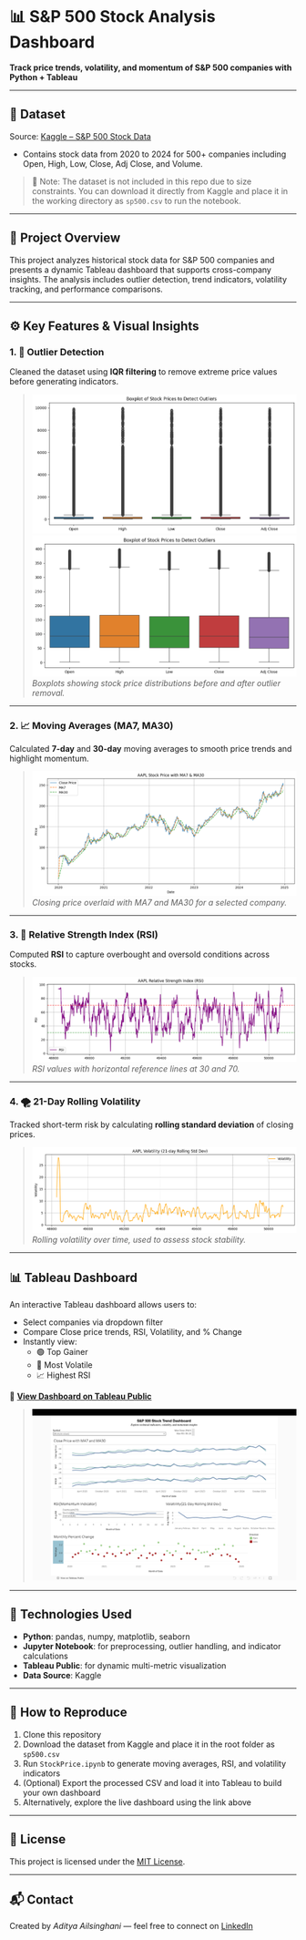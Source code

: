 # 📊 S&P 500 Stock Analysis Dashboard  
**Track price trends, volatility, and momentum of S&P 500 companies with Python + Tableau**

---

## 📁 Dataset  
Source: [Kaggle – S&P 500 Stock Data](https://www.kaggle.com/datasets/keehyung/mit5742-sp500-stock-value-dataset)  
- Contains stock data from 2020 to 2024 for 500+ companies including Open, High, Low, Close, Adj Close, and Volume.

> 📌 Note: The dataset is not included in this repo due to size constraints. You can download it directly from Kaggle and place it in the working directory as `sp500.csv` to run the notebook.

---

## 🧪 Project Overview  

This project analyzes historical stock data for S&P 500 companies and presents a dynamic Tableau dashboard that supports cross-company insights. The analysis includes outlier detection, trend indicators, volatility tracking, and performance comparisons.

---

## ⚙️ Key Features & Visual Insights

### 1. 🧼 Outlier Detection  
Cleaned the dataset using **IQR filtering** to remove extreme price values before generating indicators.  

> ![Boxplot](images/boxplot0.png)  
> ![Boxplot After IQR](images/boxplot1.png)  
> *Boxplots showing stock price distributions before and after outlier removal.*

---

### 2. 📈 Moving Averages (MA7, MA30)  
Calculated **7-day** and **30-day** moving averages to smooth price trends and highlight momentum.

> ![Close Price with MA](images/close.png)  
> *Closing price overlaid with MA7 and MA30 for a selected company.*

---

### 3. 💪 Relative Strength Index (RSI)  
Computed **RSI** to capture overbought and oversold conditions across stocks.

> ![RSI Chart](images/rsi.png)  
> *RSI values with horizontal reference lines at 30 and 70.*

---

### 4. 🌪️ 21-Day Rolling Volatility  
Tracked short-term risk by calculating **rolling standard deviation** of closing prices.

> ![Volatility Plot](images/volatility.png)  
> *Rolling volatility over time, used to assess stock stability.*

---

## 📊 Tableau Dashboard  

An interactive Tableau dashboard allows users to:
- Select companies via dropdown filter
- Compare Close price trends, RSI, Volatility, and % Change
- Instantly view:
  - 🟢 Top Gainer  
  - 🔴 Most Volatile  
  - 📈 Highest RSI  

🔗 **[View Dashboard on Tableau Public](https://public.tableau.com/app/profile/aditya.ailsnghani/viz/SP500Dashboard_17481212663870/Dashboard1)**
> ![Tableau Dashboard](images/dashboard.png) 

---

## 🧰 Technologies Used  
- **Python**: pandas, numpy, matplotlib, seaborn  
- **Jupyter Notebook**: for preprocessing, outlier handling, and indicator calculations  
- **Tableau Public**: for dynamic multi-metric visualization  
- **Data Source**: Kaggle

---

## 🚀 How to Reproduce  
1. Clone this repository  
2. Download the dataset from Kaggle and place it in the root folder as `sp500.csv`  
3. Run `StockPrice.ipynb` to generate moving averages, RSI, and volatility indicators  
4. (Optional) Export the processed CSV and load it into Tableau to build your own dashboard  
5. Alternatively, explore the live dashboard using the link above

---

## 📎 License  
This project is licensed under the [MIT License](License).

---

## 📬 Contact  
Created by *Aditya Ailsinghani* — feel free to connect on [LinkedIn](https://www.linkedin.com/in/aditya-ailsinghani/)
